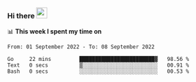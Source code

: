 ### Hi there <a href="https://www.gautamkrishnar.com/"><img src="https://media.giphy.com/media/hvRJCLFzcasrR4ia7z/giphy.gif" width="25px"></a>

📊 **This week I spent my time on**

<!--START_SECTION:waka-->

```text
From: 01 September 2022 - To: 08 September 2022

Go     22 mins         ████████████████████████▓   98.56 %
Text   0 secs          ▒░░░░░░░░░░░░░░░░░░░░░░░░   00.91 %
Bash   0 secs          ░░░░░░░░░░░░░░░░░░░░░░░░░   00.53 %
```

<!--END_SECTION:waka-->

